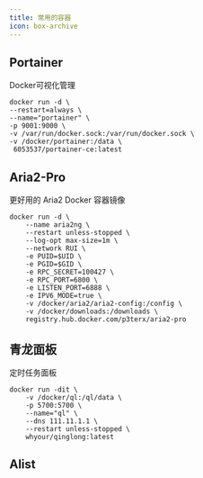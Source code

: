```yaml
---
title: 常用的容器
icon: box-archive
---
```

## Portainer
Docker可视化管理
```Dockcer
docker run -d \
--restart=always \
--name="portainer" \
-p 9001:9000 \
-v /var/run/docker.sock:/var/run/docker.sock \
-v /docker/portainer:/data \
 6053537/portainer-ce:latest
```
## Aria2-Pro
更好用的 Aria2 Docker 容器镜像
```Docker
docker run -d \
    --name aria2ng \
    --restart unless-stopped \
    --log-opt max-size=1m \
    --network RUI \
    -e PUID=$UID \
    -e PGID=$GID \
    -e RPC_SECRET=100427 \
    -e RPC_PORT=6800 \
    -e LISTEN_PORT=6888 \
    -e IPV6_MODE=true \
    -v /docker/aria2/aria2-config:/config \
    -v /docker/downloads:/downloads \
    registry.hub.docker.com/p3terx/aria2-pro
```
## 青龙面板
定时任务面板
```Docker
docker run -dit \
    -v /docker/ql:/ql/data \
    -p 5700:5700 \
    --name="ql" \
    --dns 111.11.1.1 \
    --restart unless-stopped \
    whyour/qinglong:latest
```
## Alist
